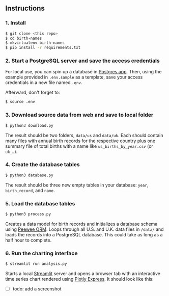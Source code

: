 ## Instructions

### 1. Install

```bash
$ git clone <this repo>
$ cd birth-names
$ mkvirtualenv birth-names
$ pip install -r requirements.txt
```

### 2. Start a PostgreSQL server and save the access credentials

For local use, you can spin up a database in [Postgres.app](https://postgresapp.com/). Then, using the example provided in `.env.sample` as a template, save your access credentials in a new file named `.env`.

Afterward, don't forget to:

```bash
$ source .env
```

### 3. Download source data from web and save to local folder

```bash
$ python3 download.py
```

The result should be two folders, `data/us` and `data/uk`. Each should contain many files with annual birth records for the respective country plus one summary file of total births with a name like `us_births_by_year.csv` (or `uk_…`).

### 4. Create the database tables

```bash
$ python3 database.py
```

The result should be three new empty tables in your database: `year`, `birth_record`, and `name`.


### 5. Load the database tables

```bash
$ python3 process.py
```

Creates a data model for birth records and initializes a database schema using [Peewee ORM](http://docs.peewee-orm.com/en/latest/). Loops through all U.S. and U.K. data files in `/data/` and loads the records into a PostgreSQL database. This could take as long as a half hour to complete.


### 6. Run the charting interface

```bash
$ streamlit run analysis.py
```

Starts a local [Streamlit](https://streamlit.io/) server and opens a browser tab with an interactive time series chart rendered using [Plotly Express](https://plotly.com/python/plotly-express/). It should look like this:

- [ ] todo: add a screenshot
